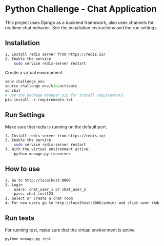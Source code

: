 # Python Challenge - Chat Application

This project uses Django as a backend framework, also uses channels for realtime chat behavior. See the installation instructions and the run settings. 

## Installation

```bash
1. Install redis server from https://redis.io/
2. Enable the service
    sudo service redis-server restart
```
Create a virtual environment.
```python
venv challenge_env
source challenge_env/bin/activate
cd chat
# Use the package manager pip for install requirements
pip install -r requirements.txt

```

## Run Settings
Make sure that redis is running on the default port.

```bash
1. Install redis server from https://redis.io/
2. Enable the service
    sudo service redis-server restart
3. With the virtual environment active:
    python manage.py runserver
```
## How to use

```bash
1. Go to http://localhost:8000
2. Login
    users: chat_user_1 or chat_user_2
    pass: chat_test123
3. Select or create a chat room
4. For new users go to http://localhost:8000/admin/ and click over +Add in Users
```
## Run tests
For running test, make sure that the virtual environment is active
```python
python manage.py test

```
